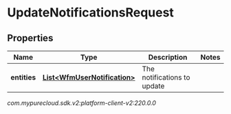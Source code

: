 # UpdateNotificationsRequest


## Properties

| Name | Type | Description | Notes |
| ------------ | ------------- | ------------- | ------------- |
| **entities** | [**List&lt;WfmUserNotification&gt;**](WfmUserNotification) | The notifications to update |  |




_com.mypurecloud.sdk.v2:platform-client-v2:220.0.0_
